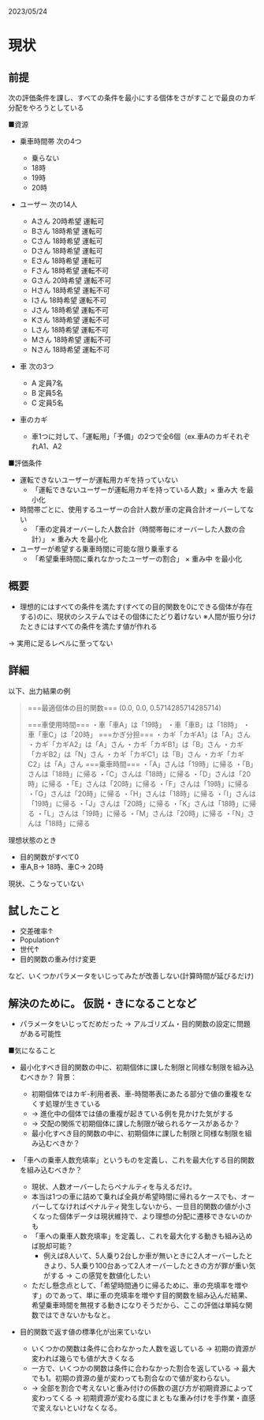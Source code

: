 

2023/05/24



# 現状
## 前提
次の評価条件を課し、すべての条件を最小にする個体をさがすことで最良のカギ分配をやろうとしている

■資源
- 乗車時間帯 次の4つ
    - 乗らない
    - 18時
    - 19時
    - 20時

- ユーザー 次の14人
    - Aさん 20時希望 運転可
    - Bさん 18時希望 運転可
    - Cさん 18時希望 運転可
    - Dさん 18時希望 運転可
    - Eさん 18時希望 運転可
    - Fさん 18時希望 運転不可
    - Gさん 20時希望 運転不可
    - Hさん 18時希望 運転不可
    - Iさん 18時希望 運転不可
    - Jさん 18時希望 運転不可
    - Kさん 18時希望 運転不可
    - Lさん 18時希望 運転不可
    - Mさん 18時希望 運転不可
    - Nさん 18時希望 運転不可

- 車 次の3つ
    - A 定員7名
    - B 定員5名
    - C 定員5名

- 車のカギ
  - 車1つに対して、「運転用」「予備」の2つで全6個（ex.車AのカギそれぞれA1、A2

■評価条件
- 運転できないユーザーが運転用カギを持っていない 
  - 「運転できないユーザーが運転用カギを持っている人数」× 重み大 を最小化
- 時間帯ごとに、使用するユーザーの合計人数が車の定員合計オーバーしてない
  - 「車の定員オーバーした人数合計（時間帯毎にオーバーした人数の合計）」 × 重み大 を最小化
- ユーザーが希望する乗車時間に可能な限り乗車する
  - 「希望乗車時間に乗れなかったユーザーの割合」 × 重み中 を最小化

## 概要
- 理想的にはすべての条件を満たす(すべての目的関数を0にできる個体が存在する)のに、現状のシステムではその個体にたどり着けない
    ※人間が振り分けたときにはすべての条件を満たす値が作れる

→ 実用に足るレベルに至ってない

## 詳細
以下、出力結果の例

> ===最適個体の目的関数===
> (0.0, 0.0, 0.5714285714285714)
> 
> ===車使用時間===
> ・車「車A」は「19時」
> ・車「車B」は「18時」
> ・車「車C」は「20時」
> ===かぎ分担===
> ・カギ「カギA1」は「A」さん
> ・カギ「カギA2」は「A」さん
> ・カギ「カギB1」は「B」さん
> ・カギ「カギB2」は「N」さん
> ・カギ「カギC1」は「B」さん
> ・カギ「カギC2」は「A」さん
> ===乗車時間===
> ・「A」さんは「19時」に帰る
> ・「B」さんは「18時」に帰る
> ・「C」さんは「18時」に帰る
> ・「D」さんは「20時」に帰る
> ・「E」さんは「20時」に帰る
> ・「F」さんは「19時」に帰る
> ・「G」さんは「20時」に帰る
> ・「H」さんは「18時」に帰る
> ・「I」さんは「19時」に帰る
> ・「J」さんは「20時」に帰る
> ・「K」さんは「18時」に帰る
> ・「L」さんは「19時」に帰る
> ・「M」さんは「20時」に帰る
> ・「N」さんは「18時」に帰る

理想状態のとき
- 目的関数がすべて0
- 車A,B→ 18時、車C→ 20時

現状、こうなっていない

## 試したこと

- 交差確率↑
- Population↑
- 世代↑
- 目的関数の重み付け変更

など、いくつかパラメータをいじってみたが改善しない(計算時間が延びるだけ)

## 解決のために。 仮説・きになることなど
- パラメータをいじってだめだった → アルゴリズム・目的関数の設定に問題がある可能性

■気になること
- 最小化すべき目的関数の中に、初期個体に課した制限と同様な制限を組み込むべきか？
背景：
  - 初期個体ではカギ-利用者表、車-時間帯表にあたる部分で値の重複をなくす処理が生きている
  - → 進化中の個体では値の重複が起きている例を見かけた気がする
  - → 交配の関係で初期個体に課した制限が破られるケースがあるか？
  - 最小化すべき目的関数の中に、初期個体に課した制限と同様な制限を組み込むべきか？

- 「車への乗車人数充填率」というものを定義し、これを最大化する目的関数を組み込むべきか？
    - 現状、人数オーバーしたらペナルティを与えるだけ。
    - 本当は1つの車に詰めて乗れば全員が希望時間に帰れるケースでも、オーバーしてなければペナルティ発生しないから、一旦目的関数の値が小さくなった個体データは現状維持で、より理想の分配に遷移できないのかも
    - 「車への乗車人数充填率」を定義し、これを最大化する動きも組み込めば脱却可能？
      - 例えば8人いて、5人乗り2台しか車が無いときに2人オーバーしたときより、5人乗り100台あって2人オーバーしたときの方が罪が重い気がする → この感覚を数値化したい
    - ただし懸念点として、「希望時間通りに帰るために、車の充填率を増やす」のであって、単に車の充填率を増やす目的関数を組み込んだ結果、希望乗車時間を無視する動きになりそうだから、ここの評価は単純な関数ではできないかもなと。

- 目的関数で返す値の標準化が出来ていない
  - いくつかの関数は条件に合わなかった人数を返している → 初期の資源が変われば幾らでも値が大きくなる
  - 一方で、いくつかの関数は条件に合わなかった割合を返している → 最大でも1。初期の資源の量が変わっても割合なので値が変わらない。
  - → 全部を割合で考えないと重み付けの係数の選び方が初期資源によって変わってくる → 初期資源が変わる度にまともな重み付けを手作業・直感で変えないといけなくなる。